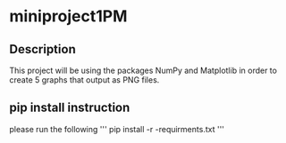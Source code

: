 # miniproject1PM

## Description
This project will be using the packages NumPy and Matplotlib in order to create 5 graphs that output as PNG files.
## pip install instruction
please run the following
'''
pip install -r -requirments.txt
'''